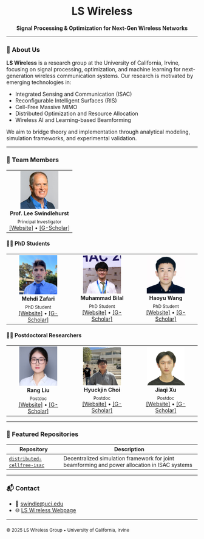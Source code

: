 

<div align="center">
  <h1>LS Wireless</h1>
  <p><strong>Signal Processing & Optimization for Next-Gen Wireless Networks</strong></p>
</div>

---

### 🔬 About Us

**LS Wireless** is a research group at the University of California, Irvine, focusing on signal processing, optimization, and machine learning for next-generation wireless communication systems. Our research is motivated by emerging technologies in:

- Integrated Sensing and Communication (ISAC)
- Reconfigurable Intelligent Surfaces (RIS)
- Cell-Free Massive MIMO
- Distributed Optimization and Resource Allocation
- Wireless AI and Learning-based Beamforming

We aim to bridge theory and implementation through analytical modeling, simulation frameworks, and experimental validation.

---

### 👥 Team Members

<table>
  <tr>
    <td align="center"><img src="/assets/ls_bio.png" width="100"><br><b>Prof. Lee Swindlehurst</b><br><sub>Principal Investigator</sub><br><a href="https://engineering.uci.edu/users/lee-swindlehurst">[Website]</a> • <a href="https://scholar.google.com/citations?user=ibAcKWwAAAAJ&hl=en">[G-Scholar]</a></td>
  </tr>
</table>

#### 🧑‍🎓 PhD Students

<table>
  <tr>
    <td align="center"><img src="/assets/mz_bio.JPG" width="100"><br><b>Mehdi Zafari</b><br><sub>PhD Student</sub><br><a href="https://mehdizd97.github.io">[Website]</a> • <a href="https://scholar.google.com/citations?user=lKiB9vIAAAAJ">[G-Scholar]</a></td>
    <td align="center"><img src="/assets/bilal_bio.jpeg" width="100"><br><b>Muhammad Bilal</b><br><sub>PhD Student</sub><br><a href="https://www.linkedin.com/in/muhammad-bilal-a5a4b0135/">[Website]</a> • <a href="https://scholar.google.com/citations?user=ZWQPQNsvMc4C&hl=en">[G-Scholar]</a></td>
    <td align="center"><img src="/assets/wang_bio.jpg" width="100"><br><b>Haoyu Wang</b><br><sub>PhD Student</sub><br><a href="https://orcid.org/0000-0002-0161-1781">[Website]</a> • <a href="https://scholar.google.com/citations?user=CLoL-i4AAAAJ&hl=en">[G-Scholar]</a></td>
  </tr>
</table>

#### 🧑‍🔬 Postdoctoral Researchers

<table>
  <tr>
    <td align="center"><img src="/assets/rang_bio.jpg" width="100"><br><b>Rang Liu</b><br><sub>Postdoc</sub><br><a href="https://rangliu0706.github.io/">[Website]</a> • <a href="https://scholar.google.com/citations?user=YVZWuQcAAAAJ&hl=en">[G-Scholar]</a></td>
    <td align="center"><img src="/assets/hc_bio.jpg" width="100"><br><b>Hyuckjin Choi</b><br><sub>Postdoc</sub><br><a href="https://sites.google.com/view/hyuckjinchoi/home?authuser=0">[Website]</a> • <a href="https://scholar.google.com/citations?user=KRGe0tIAAAAJ&hl=en&authuser=2&oi=sra">[G-Scholar]</a></td>
    <td align="center"><img src="/assets/jiaqi_bio.jpeg" width="100"><br><b>Jiaqi Xu</b><br><sub>Postdoc</sub><br><a href="https://jazielxu.github.io/">[Website]</a> • <a href="https://scholar.google.com/citations?hl=en&user=5f5fmnEAAAAJ">[G-Scholar]</a></td>
  </tr>
</table>

---

### 📂 Featured Repositories

| Repository | Description |
|------------|-------------|
| [`distributed-cellfree-isac`](https://github.com/MehdiZD97/distributed-cellfree-isac) | Decentralized simulation framework for joint beamforming and power allocation in ISAC systems |

---

### 📬 Contact

- 📧 swindle@uci.edu
- 🌐 [LS Wireless Webpage](https://github.com/ls-wireless)

---

<sub>© 2025 LS Wireless Group • University of California, Irvine</sub>